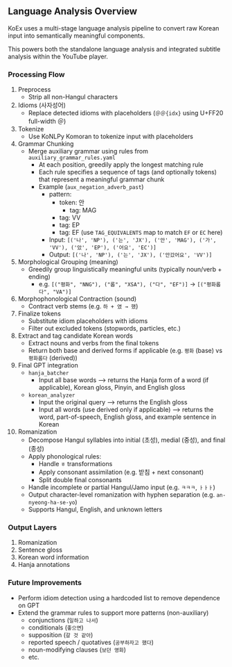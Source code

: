 ## Language Analysis Overview

KoEx uses a multi-stage language analysis pipeline to convert raw Korean input into semantically meaningful components.

This powers both the standalone language analysis and integrated subtitle analysis within the YouTube player.

### Processing Flow
1. Preprocess
    - Strip all non-Hangul characters
2. Idioms (사자성어)
    - Replace detected idioms with placeholders (`＠＠{idx}` using U+FF20 full-width ＠)
3. Tokenize
    - Use KoNLPy Komoran to tokenize input with placeholders
4. Grammar Chunking
    - Merge auxiliary grammar using rules from `auxiliary_grammar_rules.yaml`
        - At each position, greedily apply the longest matching rule
        - Each rule specifies a sequence of tags (and optionally tokens) that represent a meaningful grammar chunk
        - Example (`aux_negation_adverb_past`)
            - pattern:
                - token: 안
                    - tag: MAG
                - tag: VV
                - tag: EP
                - tag: EF (use `TAG_EQUIVALENTS` map to match `EF` or `EC` here)
            - Input: `[('나', 'NP'), ('는', 'JX'), ('안', 'MAG'), ('가', 'VV'), ('았', 'EP'), ('어요', 'EC')]`
            - Output: `[('나', 'NP'), ('는', 'JX'), ('안갔어요', 'VV')]`
5. Morphological Grouping (meaning)
    - Greedily group linguistically meaningful units (typically noun/verb + ending)
        - e.g. `[("평화", "NNG"), ("롭", "XSA"), ("다", "EF")]` → `[("평화롭다", "VA")]`
6. Morphophonological Contraction (sound)
    - Contract verb stems (e.g. `하 + 였 → 했`)
7. Finalize tokens
    - Substitute idiom placeholders with idioms
    - Filter out excluded tokens (stopwords, particles, etc.)
8. Extract and tag candidate Korean words
    - Extract nouns and verbs from the final tokens
    - Return both base and derived forms if applicable (e.g. `평화` (base) vs `평화롭다` (derived))
9. Final GPT integration
    - `hanja_batcher`
        - Input all base words --> returns the Hanja form of a word (if applicable), Korean gloss, Pinyin, and English gloss 
    - `korean_analyzer`
        - Input the original query --> returns the English gloss
        - Input all words (use derived only if applicable) --> returns the word, part-of-speech, English gloss, and example sentence in Korean
10. Romanization
    - Decompose Hangul syllables into initial (초성), medial (중성), and final (종성)
    - Apply phonological rules:
        - Handle `ㅎ` transformations
        - Apply consonant assimilation (e.g. 받침 + next consonant)
        - Split double final consonants
    - Handle incomplete or partial Hangul/Jamo input (e.g. `ㅋㅋㅋ`, `ㅏㅏㅏ`)
    - Output character-level romanization with hyphen separation (e.g. `an-nyeong-ha-se-yo`)
    - Supports Hangul, English, and unknown letters

### Output Layers

1. Romanization
2. Sentence gloss
3. Korean word information
4. Hanja annotations

### Future Improvements
- Perform idiom detection using a hardcoded list to remove dependence on GPT
- Extend the grammar rules to support more patterns (non-auxiliary)
    - conjunctions (`일하고 나서`)
    - conditionals (`좋으면`)
    - supposition (`갈 것 같아`)
    - reported speech / quotatives (`공부하자고 했다`)
    - noun-modifying clauses (`보던 영화`)
    - etc.
